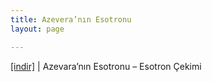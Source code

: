 ```yaml
---
title: Azevera’nın Esotronu
layout: page

---
```

<a href="https://cloud.mail.ru/public/c6f392537d85/AzeVera%27%27n%C4%B1n%20Esotronu%20-%20Esotron%20Cekimi" target="_blank">[indir]</a>   |   Azevara&#8217;nın Esotronu &#8211; Esotron Çekimi